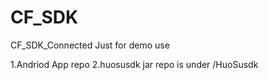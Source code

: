 # CF_SDK
CF_SDK_Connected
Just for demo use

1.Andriod App repo
2.huosusdk jar repo is under /HuoSusdk

